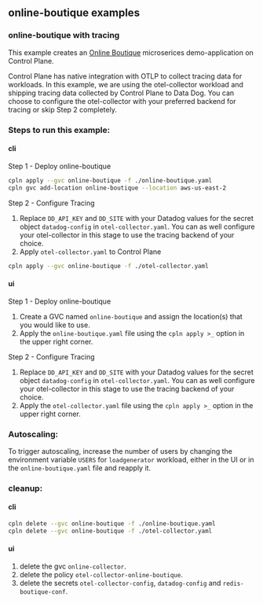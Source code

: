 ## online-boutique examples

### online-boutique with tracing

This example creates an [Online Boutique](https://github.com/GoogleCloudPlatform/microservices-demo) microserices demo-application on Control Plane.

Control Plane has native integration with OTLP to collect tracing data for workloads. In this example, we are using the otel-collector workload and shipping tracing data collected by Control Plane to Data Dog. You can choose to configure the otel-collector with your preferred backend for tracing or skip Step 2 completely.

### Steps to run this example:

#### cli

Step 1 - Deploy online-boutique

```bash
cpln apply --gvc online-boutique -f ./online-boutique.yaml
cpln gvc add-location online-boutique --location aws-us-east-2
```

Step 2 - Configure Tracing

1. Replace `DD_API_KEY` and `DD_SITE` with your Datadog values for the secret object `datadog-config` in `otel-collector.yaml`. 
You can as well configure your otel-collector in this stage to use the tracing backend of your choice.
2. Apply `otel-collector.yaml` to Control Plane
```bash
cpln apply --gvc online-boutique -f ./otel-collector.yaml
```

#### ui

Step 1 - Deploy online-boutique

1. Create a GVC named `online-boutique` and assign the location(s) that you would like to use.
2. Apply the `online-boutique.yaml` file using the `cpln apply >_` option in the upper right corner.

Step 2 - Configure Tracing 
1. Replace `DD_API_KEY` and `DD_SITE` with your Datadog values for the secret object `datadog-config` in `otel-collector.yaml`. 
You can as well configure your otel-collector in this stage to use the tracing backend of your choice.
3. Apply the `otel-collector.yaml` file using the `cpln apply >_` option in the upper right corner.

### Autoscaling:

To trigger autoscaling, increase the number of users by changing the environment variable `USERS` for `loadgenerator` workload, either in the UI or in the `online-boutique.yaml` file and reapply it.

### cleanup:

#### cli

```bash
cpln delete --gvc online-boutique -f ./online-boutique.yaml
cpln delete --gvc online-boutique -f ./otel-collector.yaml
```

#### ui

1. delete the gvc `online-collector`.
1. delete the policy `otel-collector-online-boutique`.
1. delete the secrets `otel-collector-config`, `datadog-config` and `redis-boutique-conf`.
